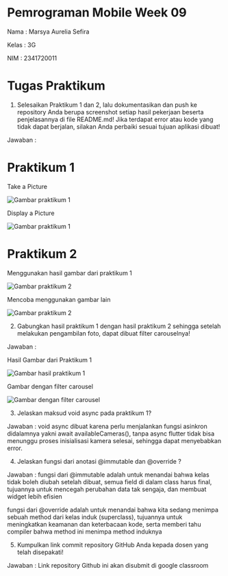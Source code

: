 # Pemrograman Mobile Week 09

Nama : Marsya Aurelia Sefira

Kelas : 3G

NIM : 2341720011

# Tugas Praktikum 

1. Selesaikan Praktikum 1 dan 2, lalu dokumentasikan dan push ke repository Anda berupa screenshot setiap hasil pekerjaan beserta penjelasannya di file README.md! Jika terdapat error atau kode yang tidak dapat berjalan, silakan Anda perbaiki sesuai tujuan aplikasi dibuat!

Jawaban : 

# Praktikum 1

Take a Picture

![Gambar praktikum 1](./kamera_flutter/img/Praktikum1.png)

Display a Picture

![Gambar praktikum 1](./kamera_flutter/img/Praktikum1_2.png)

# Praktikum 2

Menggunakan hasil gambar dari praktikum 1

![Gambar praktikum 2](./photo_filter_carousel/img/Praktikum2_2.png)

Mencoba menggunakan gambar lain

![Gambar praktikum 2](./photo_filter_carousel/img/Praktikum2.png)

2. Gabungkan hasil praktikum 1 dengan hasil praktikum 2 sehingga setelah melakukan pengambilan foto, dapat dibuat filter carouselnya!

Jawaban : 

Hasil Gambar dari Praktikum 1

![Gambar hasil praktikum 1](./photo_filter_carousel/img/Marsya.png)

Gambar dengan filter carousel

![Gambar dengan filter carousel](./photo_filter_carousel/img/Praktikum2_2.png)

3. Jelaskan maksud void async pada praktikum 1?

Jawaban : void async dibuat karena perlu menjalankan fungsi asinkron didalamnya yakni await availableCameras(), tanpa async flutter tidak bisa menunggu proses inisialisasi kamera selesai, sehingga dapat menyebabkan error.

4. Jelaskan fungsi dari anotasi @immutable dan @override ?

Jawaban : fungsi dari @immutable adalah untuk menandai bahwa kelas tidak boleh diubah setelah dibuat, semua field di dalam class harus final, tujuannya untuk mencegah perubahan data tak sengaja, dan membuat widget lebih efisien

fungsi dari @override adalah untuk menandai bahwa kita sedang menimpa sebuah method dari kelas induk (superclass), tujuannya untuk meningkatkan keamanan dan keterbacaan kode, serta memberi tahu compiler bahwa method ini menimpa method induknya

5. Kumpulkan link commit repository GitHub Anda kepada dosen yang telah disepakati!

Jawaban : Link repository Github ini akan disubmit di google classroom
